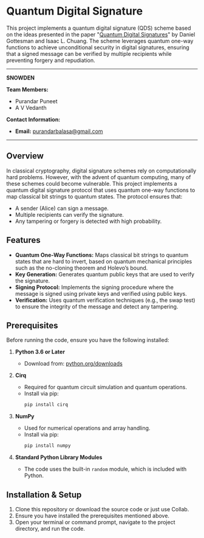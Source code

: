 # Quantum Digital Signature

This project implements a quantum digital signature (QDS) scheme based on the ideas presented in the paper "[Quantum Digital Signatures](http://arxiv.org/abs/quant-ph/0105032v2)" by Daniel Gottesman and Isaac L. Chuang. The scheme leverages quantum one-way functions to achieve unconditional security in digital signatures, ensuring that a signed message can be verified by multiple recipients while preventing forgery and repudiation.

--------------------------------------------------------------------------------
**SNOWDEN**

**Team Members:**
- Purandar Puneet
- A V Vedanth

**Contact Information:**  
- **Email:** purandarbalasa@gmail.com
--------------------------------------------------------------------------------

## Overview

In classical cryptography, digital signature schemes rely on computationally hard problems. However, with the advent of quantum computing, many of these schemes could become vulnerable. This project implements a quantum digital signature protocol that uses quantum one-way functions to map classical bit strings to quantum states. The protocol ensures that:
- A sender (Alice) can sign a message.
- Multiple recipients can verify the signature.
- Any tampering or forgery is detected with high probability.

## Features

- **Quantum One-Way Functions:** Maps classical bit strings to quantum states that are hard to invert, based on quantum mechanical principles such as the no-cloning theorem and Holevo’s bound.
- **Key Generation:** Generates quantum public keys that are used to verify the signature.
- **Signing Protocol:** Implements the signing procedure where the message is signed using private keys and verified using public keys.
- **Verification:** Uses quantum verification techniques (e.g., the swap test) to ensure the integrity of the message and detect any tampering.

## Prerequisites

Before running the code, ensure you have the following installed:

1. **Python 3.6 or Later**  
   - Download from: [python.org/downloads](https://www.python.org/downloads/)

2. **Cirq**  
   - Required for quantum circuit simulation and quantum operations.  
   - Install via pip:
     ```bash
     pip install cirq
     ```

3. **NumPy**  
   - Used for numerical operations and array handling.  
   - Install via pip:
     ```bash
     pip install numpy
     ```

4. **Standard Python Library Modules**  
   - The code uses the built-in `random` module, which is included with Python.

## Installation & Setup

1. Clone this repository or download the source code or just use Collab.
2. Ensure you have installed the prerequisites mentioned above.
3. Open your terminal or command prompt, navigate to the project directory, and run the code.
